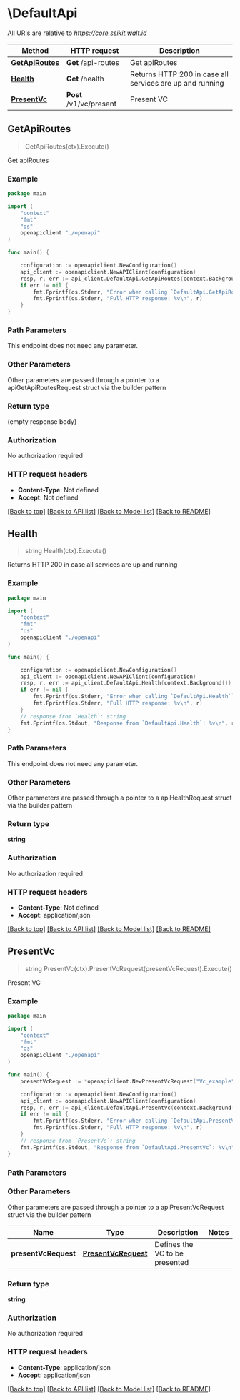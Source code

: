 # \DefaultApi

All URIs are relative to *https://core.ssikit.walt.id*

Method | HTTP request | Description
------------- | ------------- | -------------
[**GetApiRoutes**](DefaultApi.md#GetApiRoutes) | **Get** /api-routes | Get apiRoutes
[**Health**](DefaultApi.md#Health) | **Get** /health | Returns HTTP 200 in case all services are up and running
[**PresentVc**](DefaultApi.md#PresentVc) | **Post** /v1/vc/present | Present VC



## GetApiRoutes

> GetApiRoutes(ctx).Execute()

Get apiRoutes

### Example

```go
package main

import (
    "context"
    "fmt"
    "os"
    openapiclient "./openapi"
)

func main() {

    configuration := openapiclient.NewConfiguration()
    api_client := openapiclient.NewAPIClient(configuration)
    resp, r, err := api_client.DefaultApi.GetApiRoutes(context.Background()).Execute()
    if err != nil {
        fmt.Fprintf(os.Stderr, "Error when calling `DefaultApi.GetApiRoutes``: %v\n", err)
        fmt.Fprintf(os.Stderr, "Full HTTP response: %v\n", r)
    }
}
```

### Path Parameters

This endpoint does not need any parameter.

### Other Parameters

Other parameters are passed through a pointer to a apiGetApiRoutesRequest struct via the builder pattern


### Return type

 (empty response body)

### Authorization

No authorization required

### HTTP request headers

- **Content-Type**: Not defined
- **Accept**: Not defined

[[Back to top]](#) [[Back to API list]](../README.md#documentation-for-api-endpoints)
[[Back to Model list]](../README.md#documentation-for-models)
[[Back to README]](../README.md)


## Health

> string Health(ctx).Execute()

Returns HTTP 200 in case all services are up and running

### Example

```go
package main

import (
    "context"
    "fmt"
    "os"
    openapiclient "./openapi"
)

func main() {

    configuration := openapiclient.NewConfiguration()
    api_client := openapiclient.NewAPIClient(configuration)
    resp, r, err := api_client.DefaultApi.Health(context.Background()).Execute()
    if err != nil {
        fmt.Fprintf(os.Stderr, "Error when calling `DefaultApi.Health``: %v\n", err)
        fmt.Fprintf(os.Stderr, "Full HTTP response: %v\n", r)
    }
    // response from `Health`: string
    fmt.Fprintf(os.Stdout, "Response from `DefaultApi.Health`: %v\n", resp)
}
```

### Path Parameters

This endpoint does not need any parameter.

### Other Parameters

Other parameters are passed through a pointer to a apiHealthRequest struct via the builder pattern


### Return type

**string**

### Authorization

No authorization required

### HTTP request headers

- **Content-Type**: Not defined
- **Accept**: application/json

[[Back to top]](#) [[Back to API list]](../README.md#documentation-for-api-endpoints)
[[Back to Model list]](../README.md#documentation-for-models)
[[Back to README]](../README.md)


## PresentVc

> string PresentVc(ctx).PresentVcRequest(presentVcRequest).Execute()

Present VC

### Example

```go
package main

import (
    "context"
    "fmt"
    "os"
    openapiclient "./openapi"
)

func main() {
    presentVcRequest := *openapiclient.NewPresentVcRequest("Vc_example", "HolderDid_example") // PresentVcRequest | Defines the VC to be presented (optional)

    configuration := openapiclient.NewConfiguration()
    api_client := openapiclient.NewAPIClient(configuration)
    resp, r, err := api_client.DefaultApi.PresentVc(context.Background()).PresentVcRequest(presentVcRequest).Execute()
    if err != nil {
        fmt.Fprintf(os.Stderr, "Error when calling `DefaultApi.PresentVc``: %v\n", err)
        fmt.Fprintf(os.Stderr, "Full HTTP response: %v\n", r)
    }
    // response from `PresentVc`: string
    fmt.Fprintf(os.Stdout, "Response from `DefaultApi.PresentVc`: %v\n", resp)
}
```

### Path Parameters



### Other Parameters

Other parameters are passed through a pointer to a apiPresentVcRequest struct via the builder pattern


Name | Type | Description  | Notes
------------- | ------------- | ------------- | -------------
 **presentVcRequest** | [**PresentVcRequest**](PresentVcRequest.md) | Defines the VC to be presented | 

### Return type

**string**

### Authorization

No authorization required

### HTTP request headers

- **Content-Type**: application/json
- **Accept**: application/json

[[Back to top]](#) [[Back to API list]](../README.md#documentation-for-api-endpoints)
[[Back to Model list]](../README.md#documentation-for-models)
[[Back to README]](../README.md)

